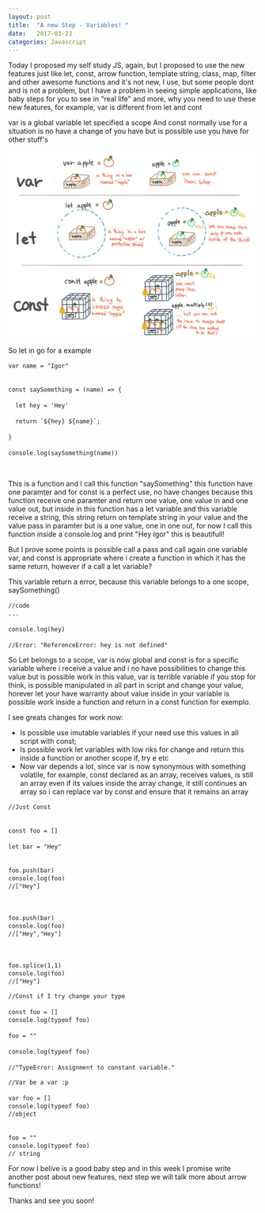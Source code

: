 ```yaml
---
layout: post
title:  "A new Step - Variables! "
date:   2017-03-23
categories: Javascript
---
```


Today I proposed my self study JS, again, but I proposed to use the new features just like let, const, arrow function, template string, class, map, filter and other awesome functions and it's not new, I use, but some people dont and is not a problem, but I have a problem in seeing simple applications, like baby steps for you to see in "real life" and more, why you need to use these new features, for example, var is different from let and cont


var is a global variable
let specified a scope
And const normally use for a situation is no have a change of you have
but is possible use you have for other stuff's


![Variable](https://github.com/IgorVieira/igorvieira.github.io/blob/master/_images/variables.jpg?raw=true)


So let in go for a example


```
var name = "Igor"


const saySomething = (name) => {
  
  let hey = 'Hey'
  
  return `${hey} ${name}`;

}

console.log(saySomething(name))



```

This is a function and I call this function "saySomething" this function have one paramter and for const is a perfect use, no have changes because this function receive one paramter and return one value, one value in and one value out, but inside in this function has a let variable
and this variable receive a string, this string return on template string in your value and the value pass in paramter but
is a one value, one in one out, for now I call this function inside a console.log and print "Hey Igor"
this is beautifull! 


But I prove some points is possible call a pass and call again one variable var, and const is appropriate where i create a function in which it has the same return, however if a call a let variable?

This variable return a error, because this variable belongs to a one scope, saySomething()


```
//code
...

console.log(hey)

//Error: "ReferenceError: hey is not defined"

```

So Let belongs to a scope, var is now global and const is for a specific variable where i receive a value and i no have possibilities to change this value but is possible work in this value, var is terrible variable if you stop for think, is possible manipulated in all part in script and change your value, horever let your have warranty about value inside in your variable is possible work inside a function and return in a const function for exemplo.

I see greats changes for work now:

- Is possible use imutable variables if your need use this values in all script with const;
- Is possible work let variables with low riks for change and return this inside a function or another scope if, try e etc
- Now var depends a lot, since var is now synonymous with something volatile, for example, const declared as an array, receives values, is still an array even if its values ​​inside the array change, it still continues an array so i can replace var by const and ensure that it remains an array



```
//Just Const


const foo = []

let bar = "Hey"


foo.push(bar)
console.log(foo)
//["Hey"]



foo.push(bar)
console.log(foo)
//["Hey","Hey"]



foo.splice(1,1)
console.log(foo)
//["Hey"]

```

```
//Const if I try change your type

const foo = []
console.log(typeof foo)

foo = ""

console.log(typeof foo)

//"TypeError: Assignment to constant variable."
```


```
//Var be a var :p

var foo = []
console.log(typeof foo)
//object


foo = ""
console.log(typeof foo)
// string
```




For now I belive is a good baby step and in this week I promise  write another post about new features, next step we will talk more about arrow functions!

Thanks and see you soon!
